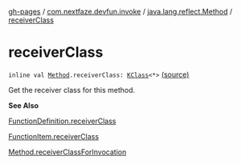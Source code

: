 [gh-pages](../../index.md) / [com.nextfaze.devfun.invoke](../index.md) / [java.lang.reflect.Method](index.md) / [receiverClass](./receiver-class.md)

# receiverClass

`inline val `[`Method`](https://developer.android.com/reference/java/lang/reflect/Method.html)`.receiverClass: `[`KClass`](https://kotlinlang.org/api/latest/jvm/stdlib/kotlin.reflect/-k-class/index.html)`<*>` [(source)](https://github.com/NextFaze/dev-fun/tree/master/devfun/src/main/java/com/nextfaze/devfun/invoke/Extensions.kt#L100)

Get the receiver class for this method.

**See Also**

[FunctionDefinition.receiverClass](../receiver-class.md)

[FunctionItem.receiverClass](../receiver-class.md)

[Method.receiverClassForInvocation](receiver-class-for-invocation.md)

